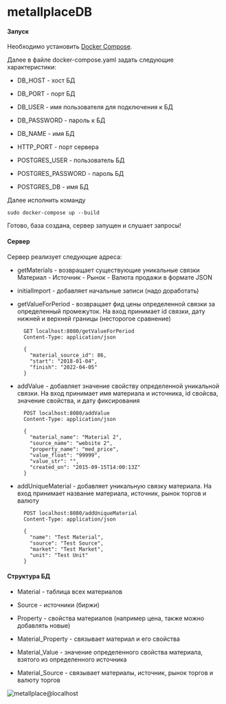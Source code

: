 # metallplaceDB

#### Запуск

Необходимо установить [Docker Compose](https://docs.docker.com/compose/install/).

Далее в файле docker-compose.yaml задать следующие характеристики:

- DB_HOST - хост БД
- DB_PORT - порт БД
- DB_USER - имя пользователя для подключения к БД
- DB_PASSWORD - пароль к БД
- DB_NAME - имя БД
- HTTP_PORT - порт сервера



- POSTGRES_USER - пользователь БД
- POSTGRES_PASSWORD - пароль БД
- POSTGRES_DB - имя БД

Далее исполнить команду

    sudo docker-compose up --build

Готово, база создана, сервер запущен и слушает запросы!

#### Сервер

Сервер реализует следующие адреса:
- getMaterials - возвращает существующие уникальные связки Материал - Источник - Рынок - Валюта продажи в формате JSON
- initialImport - добавляет начальные записи (надо доработать)
- getValueForPeriod - возвращает фид цены определенной связки за определенный промежуток. На вход принимает id связки, дату нижней и верхней границы (несторогое сравнение)

        GET localhost:8080/getValueForPeriod
        Content-Type: application/json

        {
          "material_source_id": 86,
          "start": "2018-01-04",
          "finish": "2022-04-05"
        }


- addValue - добавляет значение свойству определенной уникальной связки. На вход принимает имя материала и источника, id свойсва, значение свойства, и дату фиксирования

        POST localhost:8080/addValue
        Content-Type: application/json

        {
          "material_name": "Material 2",
          "source_name": "website 2",
          "property_name": "med_price",
          "value_float": "99999",
          "value_str": "",
          "created_on": "2015-09-15T14:00:13Z"
        }

- addUniqueMaterial - добавляет уникальную связку материала. На вход принимает название материала, источник, рынок торгов и валюту

        POST localhost:8080/addUniqueMaterial
        Content-Type: application/json

        {
          "name": "Test Material",
          "source": "Test Source",
          "market": "Test Market",
          "unit": "Test Unit"
        }


#### Структура БД

- Material - таблица всех материалов
- Source - источники (биржи)
- Property - свойства материалов (например цена, также можно добавлять новые)


- Material_Property - связывает материал и его свойства
- Material_Value - значение определенного свойства материала, взятого из определенного источника
- Material_Source - связывает материалы, источник, рынок торгов и валюту торгов

![metallplace@localhost](https://user-images.githubusercontent.com/73790397/177200249-0f049e37-8a0c-41d3-abc5-1a79e4ca81b6.png)

